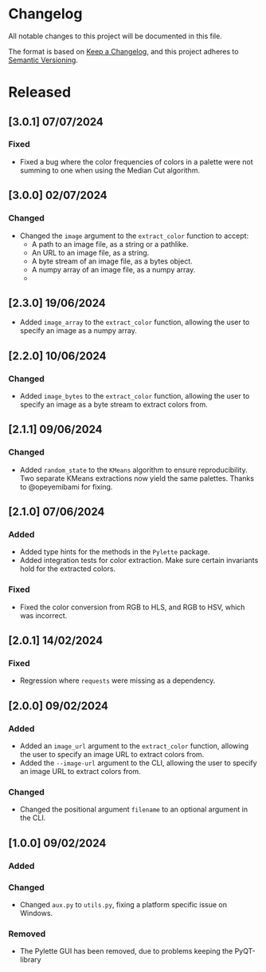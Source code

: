 # Changelog

All notable changes to this project will be documented in this file.

The format is based on [Keep a Changelog](https://keepachangelog.com/en/1.1.0/),
and this project adheres to [Semantic Versioning](https://semver.org/spec/v2.0.0.html).




# Released

## [3.0.1] 07/07/2024

### Fixed
- Fixed a bug where the color frequencies of colors in a palette were not summing to one when using the Median Cut algorithm.

## [3.0.0] 02/07/2024

### Changed
- Changed the `image` argument to the `extract_color` function to accept:
  - A path to an image file, as a string or a pathlike.
  - An URL to an image file, as a string.
  - A byte stream of an image file, as a bytes object.
  - A numpy array of an image file, as a numpy array.
  -
## [2.3.0] 19/06/2024

- Added `image_array` to the `extract_color` function, allowing the user to specify an image as a numpy array.

## [2.2.0] 10/06/2024

### Changed

- Added `image_bytes` to the `extract_color` function, allowing the user to specify an image as a byte stream to extract
  colors from.

## [2.1.1] 09/06/2024

### Changed

- Added `random_state` to the `KMeans` algorithm to ensure reproducibility. Two separate KMeans extractions now yield
  the same palettes. Thanks to @opeyemibami for fixing.

## [2.1.0] 07/06/2024

### Added

- Added type hints for the methods in the `Pylette` package.
- Added integration tests for color extraction. Make sure certain invariants hold for the extracted colors.

### Fixed

- Fixed the color conversion from RGB to HLS, and RGB to HSV, which was incorrect.

## [2.0.1] 14/02/2024

### Fixed

- Regression where `requests` were missing as a dependency.

## [2.0.0] 09/02/2024

### Added

- Added an `image_url` argument to the `extract_color` function, allowing the user to specify an image URL to extract
  colors from.
- Added the `--image-url` argument to the CLI, allowing the user to specify an image URL to extract colors from.

### Changed

- Changed the positional argument `filename` to an optional argument in the CLI.

## [1.0.0] 09/02/2024

### Added

### Changed

- Changed `aux.py` to `utils.py`, fixing a platform specific issue on Windows.

### Removed

- The Pylette GUI has been removed, due to problems keeping the PyQT-library
